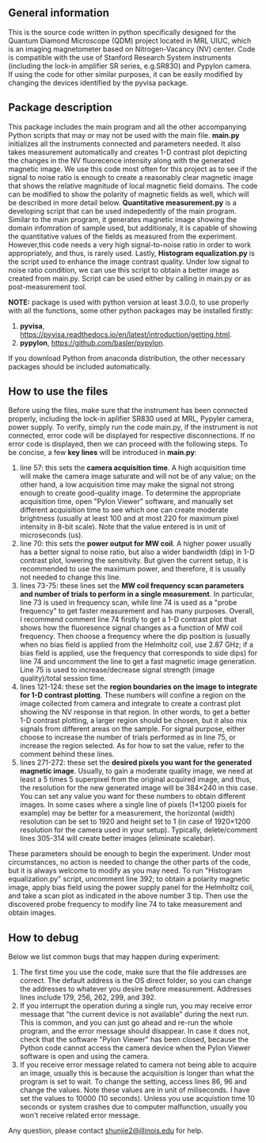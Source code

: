 ## General information

This is the source code written in python specifically designed for the Quantum Diamond Microscope (QDM) project located in MRL UIUC,
which is an imaging magnetometer based on Nitrogen-Vacancy (NV) center.
Code is compatible with the use of Stanford Research System instruments (including the lock-in amplifier SR series, e.g.SR830) and
Pypylon camera. If using the code for other similar purposes, it can be easily modified by changing the devices identified by the pyvisa package.

## Package description

This package includes the main program and all the other accompanying Python scripts that may or may not be used with the main file. __main.py__ initializes all the instruments connected and parameters needed. It also takes measurement automatically and creates 1-D contrast plot depicting the changes in the NV fluorecence intensity along with the generated magnetic image. We use this code most often for this project as to see if the signal to noise ratio is enough
to create a reasonably clear magnetic image that shows the relative magnitude of local magnetic field domains. The code can be modified to show the polarity of magnetic fields as well, which will be described in more detail below. __Quantitative measurement.py__ is a developing script that can be used indepedently of the main program. Similar to the main program, it generates magnetic image showing the domain infomration of sample used, but additionaly, it is capable of showing the quantitative values of the fields as measured from the experiment. However,this code needs a very high signal-to-noise ratio in order to work appropriately, and thus, is rarely used. Lastly, __Histogram equalization.py__ is the script used to enhance the image contrast quality. Under low signal to noise ratio condition, we can use this script to obtain a better image as created from main.py. Script can be used either by calling in main.py or as post-measurement tool.

__NOTE:__ package is used with python version at least 3.0.0, to use properly with all the functions, some other python packages may be installed firstly: 
1. __pyvisa__, https://pyvisa.readthedocs.io/en/latest/introduction/getting.html.
2. __pypylon__, https://github.com/basler/pypylon.

If you download Python from anaconda distribution, the other necessary packages should be included automatically. 

## How to use the files

Before using the files, make sure that the instrument has been connected properly, including the lock-in aplifier SR830 used at MRL, Pypyler camera, power supply. To verify, simply run the code main.py, if the instrument is not connected, error code will be displayed for respective disconnections. If no error code is displayed, then we can proceed with the following steps.
To be concise, a few __key lines__ will be introduced in __main.py__:
1. line 57: this sets the __camera acquisition time__. A high acquisition time will make the camera image saturate and will not be of any value; on the other hand, a low acquisition time may make the signal not strong enough to create good-quality image. To determine the appropriate acquisition time, open "Pylon Viewer" software, and manually set different acquisition time to see which one can create moderate brightness (usually at least 100 and at most 220 for maximum pixel intensity in 8-bit scale). Note that the value entered is in unit of microseconds (us).
2. line 70: this sets the __power output for MW coil__. A higher power usually has a better signal to noise ratio, but also a wider bandwidth (dip) in 1-D contrast plot, lowering the sensitivity. But given the current setup, it is recommended to use the maximum power, and therefore, it is usually not needed to change this line.
3. lines 73-75: these lines set the __MW coil frequency scan parameters and number of trials to perform in a single measurement__. In particular, line 73 is used in frequency scan, while line 74 is used as a "probe frequency" to get faster measurement and has many purposes. Overall, I recommend comment line 74 firstly to get a 1-D contrast plot that shows how the fluoresence signal changes as a function of MW coil frequency. Then choose a frequency where the dip position is (usually when no bias field is applied from the Helmholtz coil, use 2.87 GHz; if a bias field is applied, use the frequency that corresponds to side dips) for line 74 and uncomment the line to get a fast magnetic image generation. Line 75 is used to increase/decrease signal strength (image quality)/total session time.
4. lines 121-124: these set the __region boundaries on the image to integrate for 1-D contrast plotting__. These numbers will confine a region on the image collected from camera and integrate to create a contrast plot showing the NV response in that region. In other words, to get a better 1-D contrast plotting, a larger region should be chosen, but it also mix signals from different areas on the sample. For signal purpose, either choose to increase the number of trials performed as in line 75, or increase the region selected. As for how to set the value, refer to the comment behind these lines.
5. lines 271-272: these set the __desired pixels you want for the generated magnetic image__. Usually, to gain a moderate quality image, we need at least a 5 times 5 superpixel from the original acquired image, and thus, the resolution for the new generated image will be 384×240 in this case. You can set any value you want for these numbers to obtain different images. In some cases where a single line of pixels (1×1200 pixels for example) may be better for a measurement, the horizontal (width) resolution can be set to 1920 and height set to 1 (in case of 1920×1200 resolution for the camera used in your setup). Typically, delete/comment lines 305-314 will create better images (eliminate scalebar).

These parameters should be enough to begin the experiment. Under most circumstances, no action is needed to change the other parts of the code, but it is always welcome to modify as you may need. To run "Histogram equalization.py" script, uncomment line 392; to obtain a polarity magnetic image, apply bias field using the power supply panel for the Helmholtz coil, and take a scan plot as indicated in the above number 3 tip. Then use the discovered probe frequency to modify line 74 to take measurement and obtain images.

## How to debug
Below we list common bugs that may happen during experiment:
1. The first time you use the code, make sure that the file addresses are correct. The default address is the OS direct folder, so you can change the addresses to whatever you desire before measurement. Addresses lines include 179, 256, 262, 299, and 392. 
2. If you interrupt the operation during a single run, you may receive error message that "the current device is not available" during the next run. This is common, and you can just go ahead and re-run the whole program, and the error message should disappear. In case it does not, check that the software "Pylon Viewer" has been closed, because the Python code cannot access the camera device when the Pylon Viewer software is open and using the camera.
3. If you receive error message related to camera not being able to acquire an image, usually this is because the acquisition is longer than what the program is set to wait. To change the setting, access lines 86, 96 and change the values. Note these values are in unit of miliseconds. I have set the values to 10000 (10 seconds). Unless you use acquistion time 10 seconds or system crashes due to computer malfunction, usually you won't receive related error message.

Any question, please contact shunjie2@illinois.edu for help.
